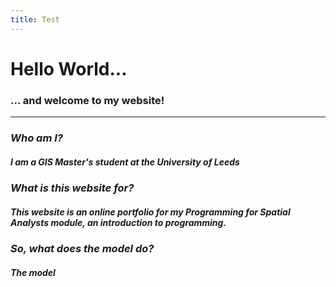 ```yaml
---
title: Test
---
```


# Hello World...

### ... and welcome to my website!

---

### *Who am I?*
##### I am a GIS Master's student at the University of Leeds


### *What is this website for?*
##### This website is an online portfolio for my Programming for Spatial Analysts module, an introduction to programming.


### *So, what does the model do?*
##### The model 


